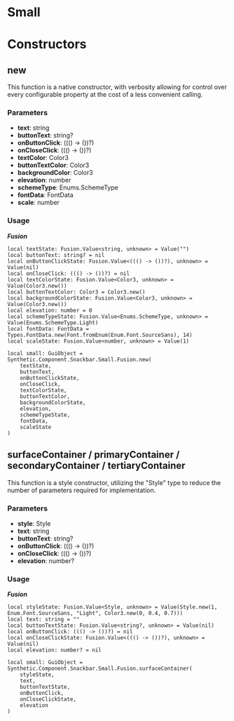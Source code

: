 # Small


# Constructors


## new
This function is a native constructor, with verbosity allowing for control over every configurable property at the cost of a less convenient calling.

### Parameters
- **text**: string
- **buttonText**: string?
- **onButtonClick**: ((() -> ())?)
- **onCloseClick**: ((() -> ())?)
- **textColor**: Color3
- **buttonTextColor**: Color3
- **backgroundColor**: Color3
- **elevation**: number
- **schemeType**: Enums.SchemeType
- **fontData**: FontData
- **scale**: number


### Usage

***Fusion***
```luau
local textState: Fusion.Value<string, unknown> = Value("")
local buttonText: string? = nil
local onButtonClickState: Fusion.Value<((() -> ())?), unknown> = Value(nil)
local onCloseClick: ((() -> ())?) = nil
local textColorState: Fusion.Value<Color3, unknown> = Value(Color3.new())
local buttonTextColor: Color3 = Color3.new()
local backgroundColorState: Fusion.Value<Color3, unknown> = Value(Color3.new())
local elevation: number = 0
local schemeTypeState: Fusion.Value<Enums.SchemeType, unknown> = Value(Enums.SchemeType.Light)
local fontData: FontData = Types.FontData.new(Font.fromEnum(Enum.Font.SourceSans), 14)
local scaleState: Fusion.Value<number, unknown> = Value(1)

local small: GuiObject = Synthetic.Component.Snackbar.Small.Fusion.new(
	textState,
	buttonText,
	onButtonClickState,
	onCloseClick,
	textColorState,
	buttonTextColor,
	backgroundColorState,
	elevation,
	schemeTypeState,
	fontData,
	scaleState
)
```
## surfaceContainer / primaryContainer / secondaryContainer / tertiaryContainer
This function is a style constructor, utilizing the "Style" type to reduce the number of parameters required for implementation.

### Parameters
- **style**: Style
- **text**: string
- **buttonText**: string?
- **onButtonClick**: ((() -> ())?)
- **onCloseClick**: ((() -> ())?)
- **elevation**: number?


### Usage

***Fusion***
```luau
local styleState: Fusion.Value<Style, unknown> = Value(Style.new(1, Enum.Font.SourceSans, "Light", Color3.new(0, 0.4, 0.7)))
local text: string = ""
local buttonTextState: Fusion.Value<string?, unknown> = Value(nil)
local onButtonClick: ((() -> ())?) = nil
local onCloseClickState: Fusion.Value<((() -> ())?), unknown> = Value(nil)
local elevation: number? = nil

local small: GuiObject = Synthetic.Component.Snackbar.Small.Fusion.surfaceContainer(
	styleState,
	text,
	buttonTextState,
	onButtonClick,
	onCloseClickState,
	elevation
)
```